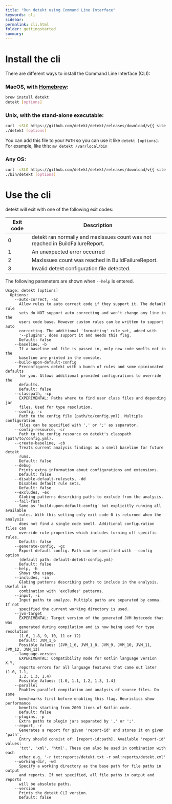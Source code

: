 ```yaml
---
title: "Run detekt using Command Line Interface"
keywords: cli
sidebar: 
permalink: cli.html
folder: gettingstarted
summary:
---
```


# Install the cli

There are different ways to install the Command Line Interface (CLI):

### MacOS, with [Homebrew](https://brew.sh/):
```sh
brew install detekt
detekt [options]
```

### Unix, with the stand-alone executable:
```sh
curl -sSLO https://github.com/detekt/detekt/releases/download/v{{ site.detekt_version }}/detekt && chmod a+x detekt
./detekt [options]
```
You can add this file to your `PATH` so you can use it like `detekt [options]`.
For example, like this: `mv detekt /var/local/bin`

### Any OS:
```sh
curl -sSLO https://github.com/detekt/detekt/releases/download/v{{ site.detekt_version }}/detekt-cli-{{ site.detekt_version }}.zip && unzip detekt-cli-{{ site.detekt_version }}.zip
./bin/detekt [options]
```

# Use the cli

detekt will exit with one of the following exit codes:

| Exit code | Description                                                                    |
|-----------|--------------------------------------------------------------------------------|
| 0         | detekt ran normally and maxIssues count was not reached in BuildFailureReport. |
| 1         | An unexpected error occurred                                                   |
| 2         | MaxIssues count was reached in BuildFailureReport.                             |
| 3         | Invalid detekt configuration file detected.                                    |

The following parameters are shown when `--help` is entered.

```
Usage: detekt [options]
  Options:
    --auto-correct, -ac
      Allow rules to auto correct code if they support it. The default rule
      sets do NOT support auto correcting and won't change any line in the
      users code base. However custom rules can be written to support auto
      correcting. The additional 'formatting' rule set, added with
      '--plugins', does support it and needs this flag.
      Default: false
    --baseline, -b
      If a baseline xml file is passed in, only new code smells not in the
      baseline are printed in the console.
    --build-upon-default-config
      Preconfigures detekt with a bunch of rules and some opinionated defaults
      for you. Allows additional provided configurations to override the
      defaults.
      Default: false
    --classpath, -cp
      EXPERIMENTAL: Paths where to find user class files and depending jar
      files. Used for type resolution.
    --config, -c
      Path to the config file (path/to/config.yml). Multiple configuration
      files can be specified with ',' or ';' as separator.
    --config-resource, -cr
      Path to the config resource on detekt's classpath (path/to/config.yml).
    --create-baseline, -cb
      Treats current analysis findings as a smell baseline for future detekt
      runs.
      Default: false
    --debug
      Prints extra information about configurations and extensions.
      Default: false
    --disable-default-rulesets, -dd
      Disables default rule sets.
      Default: false
    --excludes, -ex
      Globing patterns describing paths to exclude from the analysis.
    --fail-fast
      Same as 'build-upon-default-config' but explicitly running all available
      rules. With this setting only exit code 0 is returned when the analysis
      does not find a single code smell. Additional configuration files can
      override rule properties which includes turning off specific rules.
      Default: false
    --generate-config, -gc
      Export default config. Path can be specified with --config option
      (default path: default-detekt-config.yml)
      Default: false
    --help, -h
      Shows the usage.
    --includes, -in
      Globing patterns describing paths to include in the analysis. Useful in
      combination with 'excludes' patterns.
    --input, -i
      Input paths to analyze. Multiple paths are separated by comma. If not
      specified the current working directory is used.
    --jvm-target
      EXPERIMENTAL: Target version of the generated JVM bytecode that was
      generated during compilation and is now being used for type resolution
      (1.6, 1.8, 9, 10, 11 or 12)
      Default: JVM_1_6
      Possible Values: [JVM_1_6, JVM_1_8, JVM_9, JVM_10, JVM_11, JVM_12, JVM_13]
    --language-version
      EXPERIMENTAL: Compatibility mode for Kotlin language version X.Y,
      reports errors for all language features that came out later (1.0, 1.1,
      1.2, 1.3, 1.4)
      Possible Values: [1.0, 1.1, 1.2, 1.3, 1.4]
    --parallel
      Enables parallel compilation and analysis of source files. Do some
      benchmarks first before enabling this flag. Heuristics show performance
      benefits starting from 2000 lines of Kotlin code.
      Default: false
    --plugins, -p
      Extra paths to plugin jars separated by ',' or ';'.
    --report, -r
      Generates a report for given 'report-id' and stores it on given 'path'.
      Entry should consist of: [report-id:path]. Available 'report-id' values:
      'txt', 'xml', 'html'. These can also be used in combination with each
      other e.g. '-r txt:reports/detekt.txt -r xml:reports/detekt.xml'
    --working-dir, -wd
      Specify a working directory as the base path for file paths in output
      and reports. If not specified, all file paths in output and reports
      will be absolute paths.
    --version
      Prints the detekt CLI version.
      Default: false
```
